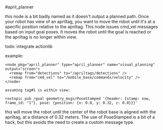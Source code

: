 #april_planner

this node is a bit badly named as it doesn't output a planned path. Once your robot has view of an apriltag, you want to move the robot until it's at a specific position relative to the apriltag. This node issues cmd_vel messages based on input goal poses. It moves the robot until the goal is reached or the apriltag is no longer within view.

todo: integrate actionlib


example:

```
<node pkg="april_planner" type="april_planner" name="visual_planning" output="screen">
  <remap from="detections" to="/apriltags/detections" />
  <remap from="cmd_vel" to="/mobile_base/commands/velocity" />
</node>

assuming tag#1 is within view:

rostopic pub /goal geometry_msgs/PoseStamped '{header: {stamp: now, frame_id: "1"}, pose: {position: {x: 0.0, y: 0.32, z: 0.0}}}'
```

this will move the robot until the center of the robot base is aligned with the apriltag, at a distance of 0.32 meters. The use of PoseStamped is a bit of a hack, but this avoids the need to create a custom message type.
